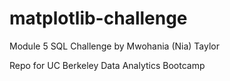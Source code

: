 # matplotlib-challenge
Module 5 SQL Challenge by Mwohania (Nia) Taylor

Repo for UC Berkeley Data Analytics Bootcamp
